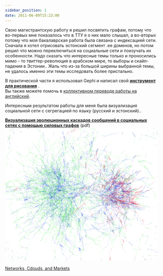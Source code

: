 ```yaml
---
sidebar_position: 1
date: 2011-06-09T15:23:00
---
```

Свою магистрантскую работу я решил посвятить графам, потому что во-первых мне показалось что в ТТУ я о них мало слышал, а во-вторых потому что моя бакалаврская работа была связана с индексацией сети. Сначала я хотел отрисовать эстонский сегмент .ee доменов, но потом решил что можно переключиться на социальные сети и поизучать их особенности. Надо сказать что интересные темы только и проносились мимо - то твиттер-революция в арабском мире, то выборы и скайп-падения в Эстонии.. Жаль что из-за большой ширины выбранной темы, не удалось именно эти темы исследовать более пристально.

В практической части я использовал Gephi и написал свой [**инструмент для рисования**](https://kurapov.ee/msc_tool/) .  
Вы также можете помочь в [коллективном переводе работы на английский](https://docs.google.com/document/d/18JqjHNSY52hx2lx3wN8is5OQbeiiMLNqGXqNv1LzrvE/edit?hl=ru&authkey=CMKM94EF).  

Интересным результатом работы для меня была визуализация социальной сети с сегрегацией по языку (русский и эстонский)..

[**Визуализация эволюционных каскадов сообщений в социальных сетях с помощью силовых графов**](pdfs/Msc%20work.pdf) (pdf)
![](../../blog/img/pling_messages_language.png)


[Networks, Cdouds, and Markets](../../blog/img/272.pdf)